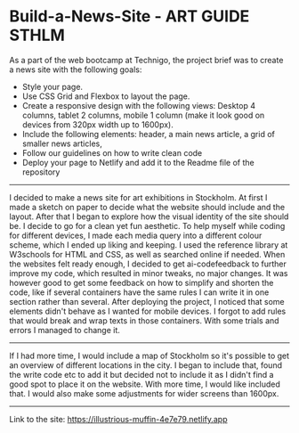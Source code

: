 # Build-a-News-Site - ART GUIDE STHLM

As a part of the web bootcamp at Technigo, the project brief was to create a news site with the following goals:
- Style your page.
- Use CSS Grid and Flexbox to layout the page.
- Create a responsive design with the following views: Desktop 4 columns, tablet 2 columns, mobile 1 column (make it look good on devices from 320px width up to 1600px).
- Include the following elements:
  header, 
  a main news article, 
  a grid of smaller news articles, 
- Follow our guidelines on how to write clean code
- Deploy your page to Netlify and add it to the Readme file of the repository

---

I decided to make a news site for art exhibitions in Stockholm. 
At first I made a sketch on paper to decide what the website should include and the layout.
After that I began to explore how the visual identity of the site should be. I decide to go for a clean yet fun aesthetic.
To help myself while coding for different devices, I made each media query into a different colour scheme, which I ended up liking and keeping.
I used the reference library at W3schools for HTML and CSS, as well as searched online if needed. 
When the websites felt ready enough, I decided to get ai-codefeedback to further improve my code, which resulted in minor tweaks, no major changes. It was however good to get some feedback on how to simplify and shorten the code, like if several containers have the same rules I can write it in one section rather than several.
After deploying the project, I noticed that some elements didn't behave as I wanted for mobile devices. I forgot to add rules that would break and wrap texts in those containers. With some trials and errors I managed to change it.

---

If I had more time, I would include a map of Stockholm so it's possible to get an overview of different locations in the city. I began to include that, found the write code etc to add it but decided not to include it as I didn't find a good spot to place it on the website. With more time, I would like included that. I would also make some adjustments for wider screens than 1600px.

---

Link to the site: https://illustrious-muffin-4e7e79.netlify.app

